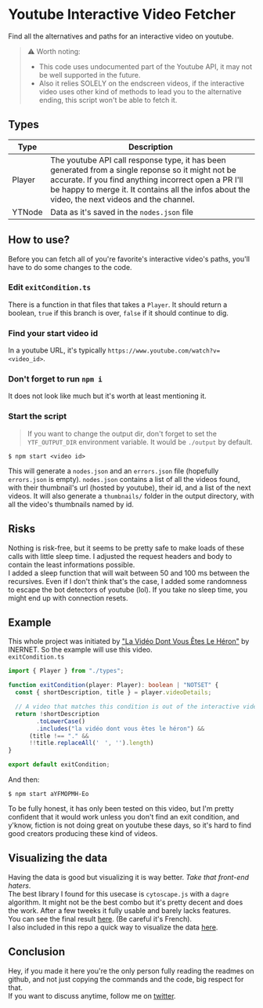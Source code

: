 # Youtube Interactive Video Fetcher
Find all the alternatives and paths for an interactive video on youtube.

> ⚠️ Worth noting:  
> - This code uses undocumented part of the Youtube API, it may not be well supported in the future.  
> - Also it relies SOLELY on the endscreen videos, if the interactive video uses other kind of methods to lead you to the alternative ending, this script won't be able to fetch it.  

## Types
| Type | Description |
| - | - |
| Player | The youtube API call response type, it has been generated from a single reponse so it might not be accurate. If you find anything incorrect open a PR I'll be happy to merge it. It contains all the infos about the video, the next videos and the channel.  
| YTNode | Data as it's saved in the `nodes.json` file |


## How to use?
Before you can fetch all of you're favorite's interactive video's paths, you'll have to do some changes to the code.  
### Edit `exitCondition.ts`
There is a function in that files that takes a `Player`. It should return a boolean, `true` if this branch is over, `false` if it should continue to dig.
### Find your start video id
In a youtube URL, it's typically `https://www.youtube.com/watch?v=<video_id>`.
### Don't forget to run `npm i`
It does not look like much but it's worth at least mentioning it.
### Start the script
> If you want to change the output dir, don't forget to set the `YTF_OUTPUT_DIR` environment variable. It would be `./output` by default.
```
$ npm start <video id>
```
This will generate a `nodes.json` and an `errors.json` file (hopefully `errors.json` is empty).
`nodes.json` contains a list of all the videos found, with their thumbnail's url (hosted by youtube), their id, and a list of the next videos.
It will also generate a `thumbnails/` folder in the output directory, with all the video's thumbnails named by id.
## Risks
Nothing is risk-free, but it seems to be pretty safe to make loads of these calls with little sleep time. I adjusted the request headers and body to contain the least informations possible.  
I added a sleep function that will wait between 50 and 100 ms between the recursives. Even if I don't think that's the case, I added some randomness to escape the bot detectors of youtube (lol). If you take no sleep time, you might end up with connection resets.
## Example
This whole project was initiated by ["La Vidéo Dont Vous Êtes Le Héron"](https://www.youtube.com/watch?v=aYFMOPMH-Eo) by INERNET. So the example will use this video.  
`exitCondition.ts`
```ts
import { Player } from "./types";

function exitCondition(player: Player): boolean | "NOTSET" {
  const { shortDescription, title } = player.videoDetails;

  // A video that matches this condition is out of the interactive video scope but will be included in the tree
  return !shortDescription
        .toLowerCase()
        .includes("la vidéo dont vous êtes le héron") &&
      (title !== "." &&
      !!title.replaceAll('ㅤ', '').length)
}

export default exitCondition;
```
And then:
```
$ npm start aYFMOPMH-Eo
```
To be fully honest, it has only been tested on this video, but I'm pretty confident that it would work unless you don't find an exit condition, and y'know, fiction is not doing great on youtube these days, so it's hard to find good creators producing these kind of videos.  
## Visualizing the data
Having the data is good but visualizing it is way better. *Take that front-end haters*.  
The best library I found for this usecase is `cytoscape.js` with a `dagre` algorithm. It might not be the best combo but it's pretty decent and does the work. After a few tweeks it fully usable and barely lacks features.  
You can see the final result [here](https://vdvh.naoufel.co). (Be careful it's French).  
I also included in this repo a quick way to visualize the data [here](/visualizer/).
## Conclusion
Hey, if you made it here you're the only person fully reading the readmes on github, and not just copying the commands and the code, big respect for that.  
If you want to discuss anytime, follow me on [twitter](https://twitter.com/nowlow_).